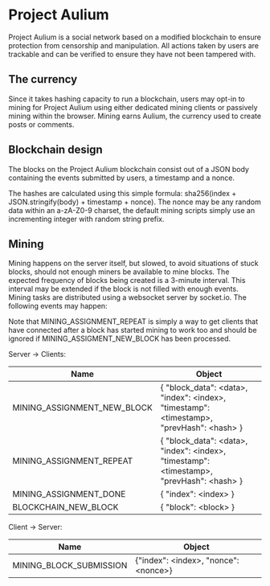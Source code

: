 # Project Aulium

Project Aulium is a social network based on a modified blockchain to ensure protection from censorship and manipulation. 
All actions taken by users are trackable and can be verified to ensure they have not been tampered with.

## The currency

Since it takes hashing capacity to run a blockchain, users may opt-in to mining for Project Aulium using either dedicated mining clients or passively mining within the browser.
Mining earns Aulium, the currency used to create posts or comments. 

## Blockchain design

The blocks on the Project Aulium blockchain consist out of a JSON body containing the events submitted by users, a timestamp and a nonce.

The hashes are calculated using this simple formula: sha256(index + JSON.stringify(body) + timestamp + nonce).
The nonce may be any random data within an a-zA-Z0-9 charset, the default mining scripts simply use an incrementing integer with random string prefix.

## Mining

Mining happens on the server itself, but slowed, to avoid situations of stuck blocks, should not enough miners be available to mine blocks.
The expected frequency of blocks being created is a 3-minute interval. This interval may be extended if the block is not filled with enough events.
Mining tasks are distributed using a websocket server by socket.io. The following events may happen:

Note that MINING_ASSIGNMENT_REPEAT is simply a way to get clients that have connected after a block has started mining to work too and should be ignored if MINING_ASSIGMENT_NEW_BLOCK has been processed.

Server -> Clients:

|Name                        |    Object
|----------------------------|------------------
|MINING_ASSIGNMENT_NEW_BLOCK | { "block_data": &lt;data&gt;, "index": &lt;index&gt;, "timestamp": &lt;timestamp&gt;, "prevHash": &lt;hash&gt; }
|MINING_ASSIGNMENT_REPEAT    | { "block_data": &lt;data&gt;, "index": &lt;index&gt;, "timestamp": &lt;timestamp&gt;, "prevHash": &lt;hash&gt; }
|MINING_ASSIGNMENT_DONE      | { "index": &lt;index&gt; }
|BLOCKCHAIN_NEW_BLOCK        | { "block": &lt;block&gt; }

Client -> Server:

|Name                    | Object
|------------------------|-------------
|MINING_BLOCK_SUBMISSION | {"index": &lt;index&gt;, "nonce": &lt;nonce&gt;}
